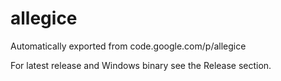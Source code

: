# allegice
Automatically exported from code.google.com/p/allegice

For latest release and Windows binary see the Release section.
